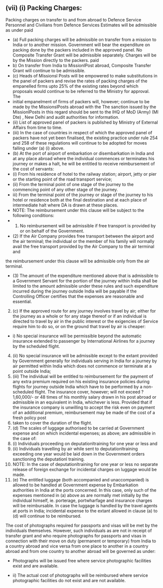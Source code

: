 ## (vii) (i) Packing Charges:

Packing charges on transfer to and from abroad to Defence Service Personnel and Civilians from Defence Services Estimates will be admissible as under paid

- (a) Full packing charges will be admissible on transfer from a mission to India or to another mission. Government will bear the expenditure on packing done by the packers included in the approved panel. No Composite Transfer Grant will be admissible separately.  Charges will be by the Mission directly to the packers. paid
- b) On transfer from India to MissionIPost abroad, Composite Transfer Grant will continue to be admissible.
- (c) Heads of Missionsl Posts will be empowered to make substitutions in the panel of packers and revise the rates of packing charges of the empanelled firms upto 25% of the existing rates beyond which proposals would continue to be referred to the Ministry for approval. The
- initial empanelment of firms of packers will, however; continue to be made by the MissionslPosts abroad with the The sanction issued by the MissionlPosts in this regard should be sent to the IHQ of MoD (Army) (MI Dte) , New Delhi and audit authorities for information.
- (ii)   List of approved panel of packers is published by Ministry of External Affairs from time to time.
- (iii) In the case of countries in respect of which the approved panel of packers have not yet been finalised, the existing practice under rule 254 and 258 of these regulations will continue to be adopted for moves falling under (a) (i) above.
- (b) At the port of airport of embarkation or disembarkation in India and at any place abroad where the individual commences or terminates his journey or makes a halt, he will be entitled to receive reimbursement of the cost of servants:
- (i) From his residence of hotel to the railway station; airport, jetty or pier or the starting point of the road transport service;
- (ii) From the terminal point of one stage of the journey to the commencing point of any other stage of the journey.
- iii) From the terminal point of the journey or stage of the journey to his hotel or residence both at the final destination and at each place of intermediate halt where DA is drawn at these places.
- NOTE: The reimbursement under this clause will be subject to the following conditions:
- 1) No reimbursement will be admissible if free transport is provided by or on behalf of the Government.
- (2) If the Air Company provides free transport between the airport and the air terminal; the individual or the member of his family will normally avail the free transport provided by the Air Company to the air terminal and

the reimbursement under this clause will be admissible only from the air terminal.

- (3) The amount of the expenditure mentioned above that is admissible to a Government Servant for the portion of the journey within India shall be limited to the amount admissible under these rules and such expenditure incurred during the journey outside India will be payable if the Controlling Officer certifies that the expenses are reasonable and essential.
2. (c) If the approved route for any journey involves travel by air; either for the journey as a whole or for any stage thereof or if an individual is directed to travel by air in the public interest or the exigencies of Service require him to do so, or on the ground that travel by air is cheaper:
- i) No special insurance will be permissible beyond the automatic insurance extended to passenger by International Airlines for a journey by the scheduled flight.
4. (ii) No special insurance will be admissible except to the extant provided by Government generally for individuals serving in India for a journey by air permitted within India which does not commence or terminate at a point outside India;
5. (iii) The individual will be entitled to reimbursement for the payment of any extra premium required on his existing insurance policies during flights for journey outside India which have to be performed by a non-scheduled flight. The insurance cover, however; will not exceed ? 1,60,000/- or 48 times of his monthly salary drawn in his post abroad or admissible in an equivalent in India, whichever is less. Provided that if the insurance company is unwilling to accept the risk even on payment of an additional premium, reimbursement may be made of the cost of a fresh policy post
6. taken to cover the duration of the flight.
7. (d) The scales of luggage authorised to be carried at Government expense and on which incidental expenses; as above; are admissible in the case of:
8. (i)   Individuals proceeding on deputationltraining for one year or less and
9. (ii) Individuals travelling by air while sent to deputationltraining exceeding one year would be laid down in the Government orders sanctioning the deputationl training.
10. NOTE: In the case of deputationltraining for one year or less no separate release of foreign exchange for incidental charges on luggage would be made.
11. (e) The entitled luggage (both accompanied and unaccompanied) is allowed to be handled at Government expense by Embarkation authorities in India at the ports concerned. In this case, only such of the expenses mentioned in (a) above as are normally met initially by the individual himself, ie. porterage, portwharfage and insurance charges will be reimbursable. In case the luggage is handled by the travel agents at ports in India; incidental expense to the extant allowed in clause (a) to (d) will continue to be reimbursed.

The cost of photographs required for passports and visas will be met by the individuals themselves. However, such individuals as are not in receipt of transfer grant and who require photographs for passports and visas in connection with their move on duty (permanent or temporary) from India to a country abroad and vice versa from one place to another in a country abroad and from one country to another abroad will be governed as under:

- Photographs will be issued free where service photographic facilities exist and are available.

- ii) The actual cost of photographs will be reimbursed where service photographic facilities do not exist and are not available.
